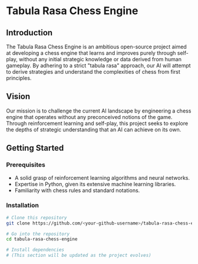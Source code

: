 # Tabula Rasa Chess Engine

## Introduction

The Tabula Rasa Chess Engine is an ambitious open-source project aimed at developing a chess engine that learns and improves purely through self-play, without any initial strategic knowledge or data derived from human gameplay. By adhering to a strict "tabula rasa" approach, our AI will attempt to derive strategies and understand the complexities of chess from first principles.

## Vision

Our mission is to challenge the current AI landscape by engineering a chess engine that operates without any preconceived notions of the game. Through reinforcement learning and self-play, this project seeks to explore the depths of strategic understanding that an AI can achieve on its own.

## Getting Started

### Prerequisites

- A solid grasp of reinforcement learning algorithms and neural networks.
- Expertise in Python, given its extensive machine learning libraries.
- Familiarity with chess rules and standard notations.

### Installation

```bash
# Clone this repository
git clone https://github.com/<your-github-username>/tabula-rasa-chess-engine.git

# Go into the repository
cd tabula-rasa-chess-engine

# Install dependencies
# (This section will be updated as the project evolves)

